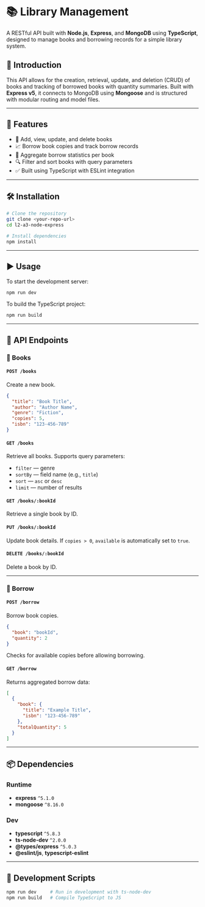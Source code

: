 # 📚 Library Management

A RESTful API built with **Node.js**, **Express**, and **MongoDB** using **TypeScript**, designed to manage books and borrowing records for a simple library system.

## 🧩 Introduction

This API allows for the creation, retrieval, update, and deletion (CRUD) of books and tracking of borrowed books with quantity summaries. Built with **Express v5**, it connects to MongoDB using **Mongoose** and is structured with modular routing and model files.

---

## 🚀 Features

* 📘 Add, view, update, and delete books
* 📈 Borrow book copies and track borrow records
* 🧮 Aggregate borrow statistics per book
* 🔍 Filter and sort books with query parameters
* ✅ Built using TypeScript with ESLint integration

---

## 🛠 Installation

```bash
# Clone the repository
git clone <your-repo-url>
cd l2-a3-node-express

# Install dependencies
npm install
```

---

## ▶️ Usage

To start the development server:

```bash
npm run dev
```

To build the TypeScript project:

```bash
npm run build
```

---

## 📡 API Endpoints

### 📘 Books

#### `POST /books`

Create a new book.

```json
{
  "title": "Book Title",
  "author": "Author Name",
  "genre": "Fiction",
  "copies": 5,
  "isbn": "123-456-789"
}
```

#### `GET /books`

Retrieve all books. Supports query parameters:

* `filter` — genre
* `sortBy` — field name (e.g., `title`)
* `sort` — `asc` or `desc`
* `limit` — number of results

#### `GET /books/:bookId`

Retrieve a single book by ID.

#### `PUT /books/:bookId`

Update book details. If `copies > 0`, `available` is automatically set to `true`.

#### `DELETE /books/:bookId`

Delete a book by ID.

---

### 🔄 Borrow

#### `POST /borrow`

Borrow book copies.

```json
{
  "book": "bookId",
  "quantity": 2
}
```

Checks for available copies before allowing borrowing.

#### `GET /borrow`

Returns aggregated borrow data:

```json
[
  {
    "book": {
      "title": "Example Title",
      "isbn": "123-456-789"
    },
    "totalQuantity": 5
  }
]
```

---

## 📦 Dependencies

### Runtime

* **express** `^5.1.0`
* **mongoose** `^8.16.0`

### Dev

* **typescript** `^5.8.3`
* **ts-node-dev** `^2.0.0`
* **@types/express** `^5.0.3`
* **@eslint/js**, **typescript-eslint**

---

## 📜 Development Scripts

```bash
npm run dev     # Run in development with ts-node-dev
npm run build   # Compile TypeScript to JS
```
